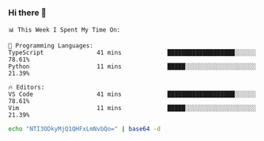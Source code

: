 ### Hi there 👋

<!--START_SECTION:waka-->
```text
📊 This Week I Spent My Time On: 

💬 Programming Languages: 
TypeScript               41 mins             ███████████████████░░░░░░   78.61% 
Python                   11 mins             █████░░░░░░░░░░░░░░░░░░░░   21.39%

🔥 Editors: 
VS Code                  41 mins             ███████████████████░░░░░░   78.61% 
Vim                      11 mins             █████░░░░░░░░░░░░░░░░░░░░   21.39%
```


<!--END_SECTION:waka-->

```bash
echo "NTI3ODkyMjQ1QHFxLmNvbQo=" | base64 -d
```
